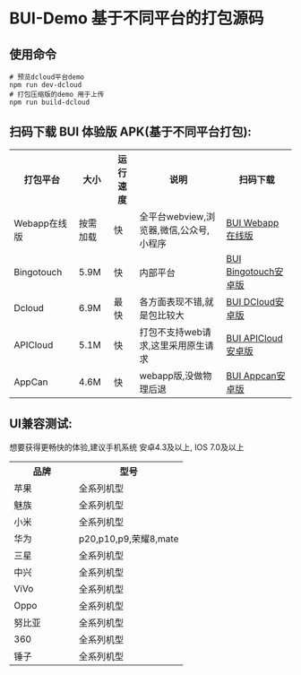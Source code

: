 # BUI-Demo 基于不同平台的打包源码

## 使用命令
```
# 预览dcloud平台demo
npm run dev-dcloud
# 打包压缩版的demo 用于上传
npm run build-dcloud
```

<h2>扫码下载 BUI 体验版 APK(基于不同平台打包):</h2>
<table class="table">
    <tr>
        <th width="100px">打包平台</th>
        <th>大小</th>
        <th>运行速度</th>
        <th>说明</th>
        <th>扫码下载</th>
    </tr>
    <tr>
        <td>Webapp在线版</td>
        <td>按需加载</td>
        <td>快</td>
        <td>全平台webview,浏览器,微信,公众号,小程序</td>
        <td>
            <a href="http://www.easybui.com/demo/index.html" class="btn btn-success" target="_blank">
                <img src="http://www.easybui.com/static/images/qrcode.png" alt=""><br> BUI Webapp在线版</a>
        </td>
    </tr>
    <tr>
        <td>Bingotouch</td>
        <td>5.9M</td>
        <td>快</td>
        <td>内部平台</td>
        <td>
            <a href="http://www.easybui.com/downloads/source/bui/release/bui_demo_bingotouch.apk" class="btn btn-success" target="_blank">
                <img src="http://www.easybui.com/static/images/qrcode/bui_bingotouch_qrcode.png" alt=""><br> BUI Bingotouch安卓版</a>
        </td>
    </tr>
    <tr>
        <td>Dcloud</td>
        <td>6.9M</td>
        <td>最快</td>
        <td>各方面表现不错,就是包比较大</td>
        <td>
            <a href="http://www.easybui.com/downloads/source/bui/release/bui_demo_dcloud.apk" class="btn btn-success" target="_blank">
                <img src="http://www.easybui.com/static/images/qrcode/bui_dcloud_qrcode.png" alt=""><br> BUI DCloud安卓版</a>
        </td>
    </tr>
    <tr>
        <td>APICloud</td>
        <td>5.1M</td>
        <td>快</td>
        <td>打包不支持web请求,这里采用原生请求</td>
        <td>
            <a href="http://www.easybui.com/downloads/source/bui/release/bui_demo_apicloud.apk" class="btn btn-success" target="_blank">
                <img src="http://www.easybui.com/static/images/qrcode/bui_apicloud_qrcode.png" alt=""><br> BUI APICloud安卓版</a>
        </td>
    </tr>
    <tr>
        <td>AppCan</td>
        <td>4.6M</td>
        <td>快</td>
        <td>webapp版,没做物理后退</td>
        <td>
            <a href="http://www.easybui.com/downloads/source/bui/release/bui_demo_appcan.apk" class="btn btn-success" target="_blank">
                <img src="http://www.easybui.com/static/images/qrcode/bui_appcan_qrcode.png" alt=""><br> BUI Appcan安卓版</a>
        </td>
    </tr>
</table>

<h2>UI兼容测试:</h2>
<p>想要获得更畅快的体验,建议手机系统 安卓4.3及以上, IOS 7.0及以上</p>
<table class="table">
    <tr>
        <th width="100px">品牌</th>
        <th>型号</th>
    </tr>
    <tr>
        <td>苹果</td>
        <td>全系列机型</td>
    </tr>
    <tr>
        <td>魅族</td>
        <td>全系列机型</td>
    </tr>
    <tr>
        <td>小米</td>
        <td>全系列机型</td>
    </tr>
    <tr>
        <td>华为</td>
        <td>p20,p10,p9,荣耀8,mate</td>
    </tr>
    <tr>
        <td>三星</td>
        <td>全系列机型</td>
    </tr>
    <tr>
        <td>中兴</td>
        <td>全系列机型</td>
    </tr>
    <tr>
        <td>ViVo</td>
        <td>全系列机型</td>
    </tr>
    <tr>
        <td>Oppo</td>
        <td>全系列机型</td>
    </tr>
    <tr>
        <td>努比亚</td>
        <td>全系列机型</td>
    </tr>
    <tr>
        <td>360</td>
        <td>全系列机型</td>
    </tr>
    <tr>
        <td>锤子</td>
        <td>全系列机型</td>
    </tr>
</table>